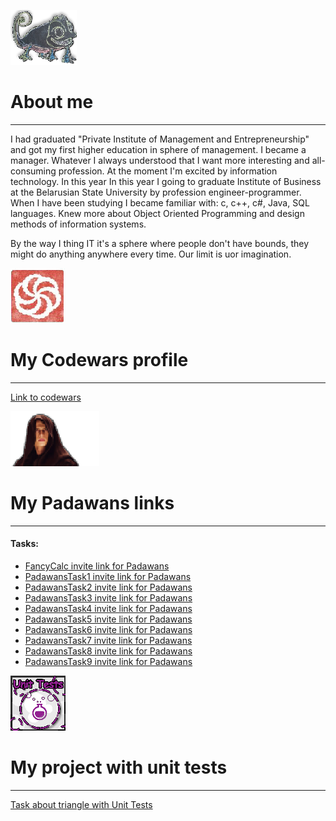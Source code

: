 ![chameleon](/assets/img/cham.png)                  
# About me
--------------------------------------------------------------------------------    
I had graduated "Private Institute of Management and Entrepreneurship"
and got my first higher education in sphere of management. I became a manager.
Whatever I always understood that I want more interesting and all-consuming 
profession. At the moment I'm excited by information technology. In this year 
In this year I going to graduate Institute of Business at the Belarusian State 
University  by profession engineer-programmer. When I have been studying I became
familiar with: c, c++, c#, Java, SQL languages. Knew more about Object Oriented 
Programming and design methods of information systems. 

By the way I thing IT it's a sphere where
people don't have bounds, they might do anything anywhere every time. Our limit 
is uor imagination. 


 
![code](/assets/img/code.png) 
# My Codewars profile
--------------------------------------------------------------------------------

[Link to codewars](https://www.codewars.com/users/StwUser/completed)



![Padawans](/assets/img/padawan.png)
# My Padawans links
--------------------------------------------------------------------------------

#### Tasks: 

*   [FancyCalc invite link for Padawans](https://github.com/StwUser/FancyCalc/invitations)  
*   [PadawansTask1 invite link for Padawans](https://github.com/StwUser/PadawansTask1/invitations)
*   [PadawansTask2 invite link for Padawans](https://github.com/StwUser/PadawansTask2/invitations)   
*	[PadawansTask3 invite link for Padawans](https://github.com/StwUser/PadawansTask3/invitations)	
*	[PadawansTask4 invite link for Padawans](https://github.com/StwUser/PadawansTask4/invitations)
*	[PadawansTask5 invite link for Padawans](https://github.com/StwUser/PadawansTask5/invitations)		
*	[PadawansTask6 invite link for Padawans](https://github.com/StwUser/PadawansTask6/invitations)		
*	[PadawansTask7 invite link for Padawans](https://github.com/StwUser/PadawansTask7/invitations)   
*	[PadawansTask8 invite link for Padawans](https://github.com/StwUser/PadawansTask8/invitations)    
*	[PadawansTask9 invite link for Padawans](https://github.com/StwUser/PadawansTask9/invitations)


![UnitTests](/assets/img/unit.png)
# My project with unit tests
--------------------------------------------------------------------------------		

[Task about triangle with Unit Tests](https://github.com/StwUser/TriangleUnitTestTask)	